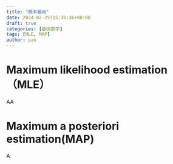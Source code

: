 ```yaml
---
title: "概率基础"
date: 2024-02-25T15:36:36+08:00
draft: true
categories: [基础数学]
tags: [MLE, MAP]
author: pan
---
```


# Maximum likelihood estimation（MLE）

AA

# Maximum a posteriori estimation(MAP)

A